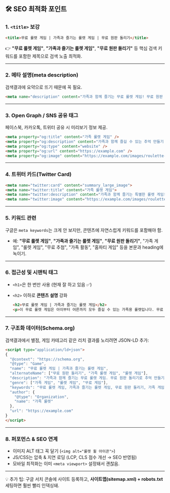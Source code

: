 ## 🛠️ SEO 최적화 포인트

### 1. `<title>` 보강

```html
<title>무료 룰렛 게임 | 가족과 즐기는 룰렛 게임 | 무료 원판 돌리기</title>
```

👉 **"무료 룰렛 게임"**, **"가족과 즐기는 룰렛 게임"**, **"무료 원판 돌리기"** 등 핵심 검색 키워드를 포함한 제목으로 검색 노출 최적화.

---

### 2. 메타 설명(meta description)

검색결과에 요약으로 뜨기 때문에 꼭 필요.

```html
<meta name="description" content="가족과 함께 즐기는 무료 룰렛 게임! 무료 원판 돌리기로 추억 만들기, 간단한 미션, 가족 활동을 통해 즐겁게 시간을 보내세요. 가족과 즐기는 룰렛 게임의 새로운 경험.">
```

---

### 3. Open Graph / SNS 공유 태그

페이스북, 카카오톡, 트위터 공유 시 미리보기 정보 제공.

```html
<meta property="og:title" content="가족 룰렛 게임" />
<meta property="og:description" content="가족과 함께 즐길 수 있는 추억 만들기 룰렛 게임!" />
<meta property="og:type" content="website" />
<meta property="og:url" content="https://example.com" />
<meta property="og:image" content="https://example.com/images/roulette-preview.png" />
```

---

### 4. 트위터 카드(Twitter Card)

```html
<meta name="twitter:card" content="summary_large_image">
<meta name="twitter:title" content="가족 룰렛 게임">
<meta name="twitter:description" content="가족과 함께 즐기는 특별한 룰렛 게임!">
<meta name="twitter:image" content="https://example.com/images/roulette-preview.png">
```

---

### 5. 키워드 관련

구글은 `meta keywords`는 크게 안 보지만, 콘텐츠에 자연스럽게 키워드를 포함해야 함.

* 예: **"무료 룰렛 게임"**, **"가족과 즐기는 룰렛 게임"**, **"무료 원판 돌리기"**, "가족 게임", "룰렛 게임", "무료 추첨", "가족 활동", "홈파티 게임" 등을 본문과 heading에 녹이기.

---

### 6. 접근성 및 시맨틱 태그

* `<h1>`은 한 번만 사용 (현재 잘 하고 있음 ✅)
* `<h2>` 이하로 **콘텐츠 설명** 강화

  ```html
  <h2>무료 룰렛 게임 | 가족과 즐기는 룰렛 게임</h2>
  <p>이 무료 룰렛 게임은 아이부터 어른까지 모두 즐길 수 있는 가족용 룰렛입니다. 무료 원판 돌리기로 가족 활동, 미션, 추억 만들기에 활용해보세요...</p>
  ```

---

### 7. 구조화 데이터(Schema.org)

검색결과에서 별점, 게임 카테고리 같은 리치 결과를 노리려면 JSON-LD 추가:

```html
<script type="application/ld+json">
{
  "@context": "https://schema.org",
  "@type": "Game",
  "name": "무료 룰렛 게임 | 가족과 즐기는 룰렛 게임",
  "alternateName": ["무료 원판 돌리기", "가족 룰렛 게임", "룰렛 게임"],
  "description": "가족과 함께 즐기는 무료 룰렛 게임. 무료 원판 돌리기로 추억 만들기와 가족 활동에 활용 가능한 가족과 즐기는 룰렛 게임입니다.",
  "genre": ["가족 게임", "룰렛 게임", "무료 게임"],
  "keywords": "무료 룰렛 게임, 가족과 즐기는 룰렛 게임, 무료 원판 돌리기, 가족 게임, 룰렛 게임",
  "author": {
    "@type": "Organization",
    "name": "가족 룰렛"
  },
  "url": "https://example.com"
}
</script>
```

---

### 8. 퍼포먼스 & SEO 연계

* 이미지 ALT 태그 꼭 달기 (`<img alt="룰렛 휠 아이콘">`)
* JS/CSS는 압축 & 지연 로딩 (LCP, CLS 점수 개선 → SEO 반영됨)
* 모바일 최적화는 이미 `<meta viewport>` 설정돼서 괜찮음.

---

💡 추가 팁:
구글 서치 콘솔에 사이트 등록하고, **사이트맵(sitemap.xml) + robots.txt** 세팅하면 훨씬 빨리 인덱싱돼.
